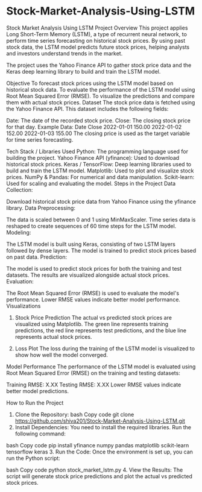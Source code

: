 # Stock-Market-Analysis-Using-LSTM

Stock Market Analysis Using LSTM
Project Overview
This project applies Long Short-Term Memory (LSTM), a type of recurrent neural network, to perform time series forecasting on historical stock prices. By using past stock data, the LSTM model predicts future stock prices, helping analysts and investors understand trends in the market.

The project uses the Yahoo Finance API to gather stock price data and the Keras deep learning library to build and train the LSTM model.

Objective
To forecast stock prices using the LSTM model based on historical stock data.
To evaluate the performance of the LSTM model using Root Mean Squared Error (RMSE).
To visualize the predictions and compare them with actual stock prices.
Dataset
The stock price data is fetched using the Yahoo Finance API. This dataset includes the following fields:

Date: The date of the recorded stock price.
Close: The closing stock price for that day.
Example Data:
Date	Close
2022-01-01	150.00
2022-01-02	152.00
2022-01-03	155.00
The closing price is used as the target variable for time series forecasting.

Tech Stack / Libraries Used
Python: The programming language used for building the project.
Yahoo Finance API (yfinance): Used to download historical stock prices.
Keras / TensorFlow: Deep learning libraries used to build and train the LSTM model.
Matplotlib: Used to plot and visualize stock prices.
NumPy & Pandas: For numerical and data manipulation.
Scikit-learn: Used for scaling and evaluating the model.
Steps in the Project
Data Collection:

Download historical stock price data from Yahoo Finance using the yfinance library.
Data Preprocessing:

The data is scaled between 0 and 1 using MinMaxScaler.
Time series data is reshaped to create sequences of 60 time steps for the LSTM model.
Modeling:

The LSTM model is built using Keras, consisting of two LSTM layers followed by dense layers.
The model is trained to predict stock prices based on past data.
Prediction:

The model is used to predict stock prices for both the training and test datasets.
The results are visualized alongside actual stock prices.
Evaluation:

The Root Mean Squared Error (RMSE) is used to evaluate the model's performance.
Lower RMSE values indicate better model performance.
Visualizations
1. Stock Price Prediction
The actual vs predicted stock prices are visualized using Matplotlib. The green line represents training predictions, the red line represents test predictions, and the blue line represents actual stock prices.


2. Loss Plot
The loss during the training of the LSTM model is visualized to show how well the model converged.


Model Performance
The performance of the LSTM model is evaluated using Root Mean Squared Error (RMSE) on the training and testing datasets:

Training RMSE: X.XX
Testing RMSE: X.XX
Lower RMSE values indicate better model predictions.

How to Run the Project
1. Clone the Repository:
bash
Copy code
git clone https://github.com/shiva201/Stock-Market-Analysis-Using-LSTM.git
2. Install Dependencies:
You need to install the required libraries. Run the following command:

bash
Copy code
pip install yfinance numpy pandas matplotlib scikit-learn tensorflow keras
3. Run the Code:
Once the environment is set up, you can run the Python script:

bash
Copy code
python stock_market_lstm.py
4. View the Results:
The script will generate stock price predictions and plot the actual vs predicted stock prices.
